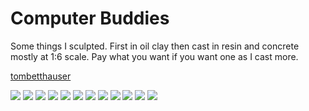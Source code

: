 
# Computer Buddies

Some things I sculpted. First in oil clay then cast in resin and concrete mostly at 1:6 scale. Pay what you want if you want one as I cast more.

[tombetthauser](http://tombetthauser.com)

<img src="./assets/images/BettHauser-6.jpg">
<img src="./assets/images/BettHauser-20.jpg">
<img src="./assets/images/BettHauser-2.jpg">
<img src="./assets/images/BettHauser-10.jpg">
<img src="./assets/images/BettHauser-3.jpg">
<img src="./assets/images/BettHauser-21.jpg">
<img src="./assets/images/BettHauser-17.jpg">
<img src="./assets/images/BettHauser-22.jpg">
<img src="./assets/images/BettHauser-1.jpg">
<img src="./assets/images/BettHauser-12.jpg">
<img src="./assets/images/BettHauser-18.jpg">
<img src="./assets/images/BettHauser-23.jpg">